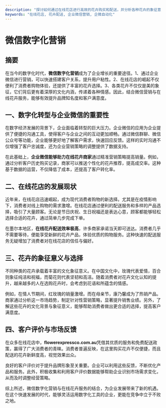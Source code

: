 ```yaml
---
description: "探讨如何通过在线花店进行高效的花卉购买和配送，并分析各种花卉的象征意义与流行趋势。"
keywords: "在线花店, 花卉配送, 企业微信营销, 企微自动化"
---
```

# 微信数字化营销

## 摘要

在当今的数字化时代，**微信数字化营销**成为了企业增长的重要途径。1、通过企业微信进行营销，可以快速搭建客户关系，提升用户粘性。2、在线花店的崛起不仅便利了消费者购物体验，还提供了丰富的花卉选择。3、各类花卉不仅仅是美的象征，它们背后更有着深厚的文化内涵，传递着各种情感。因此，结合微信营销与在线花卉服务，能够有效提升品牌知名度和客户满意度。 

## 一、数字化转型与企业微信的重要性

在数字经济发展的背景下，企业面临着转型的巨大压力。企业微信的应用为企业提供了便捷的沟通工具，使得客户与企业之间的互动更加顺畅。通过微信群聊、微信公众号等功能，企业能够更好地了解客户需求，快速回应反馈。这样的实时沟通不仅增强了客户忠诚度，还为企业营销策略的调整提供了数据支持。

在此基础上，**企业微信能够助力在线花卉商家**通过精准营销策略提高销量。例如，通过分析客户历史购买记录，商家可以推送个性化的花卉推荐，提高成交率。这种基于数据的运营，不仅降低了成本，还提高了客户转化率。

## 二、在线花店的发展现状

近年来，在线花店迅速崛起，成为现代消费者购物的新选择。尤其是在疫情影响下，消费者对线上购物的需求激增。在线花店通过便利的配送服务和多样的产品选择，吸引了大量顾客。无论是节日庆祝、生日祝福还是表达心意，顾客都能够轻松选择合适的花卉，通过简单几步完成下单。

在墨尔本地区，**在线花卉配送效率极高**，许多商家承诺当天即可送达。消费者几乎不需要等待，便能享受新鲜的花卉产品，体验优质的购物服务。这种快速的配送服务无疑增加了消费者对在线花店的信任与偏好。

## 三、花卉的象征意义与选择

不同种类的花卉承载着丰富的文化象征意义。在中国文化中，玫瑰代表爱情，百合则象征纯洁和祝福，而菊花则代表坚韧和高洁。随着消费者对花卉文化认知的提升，越来越多的人在选购花卉时，会考虑到花语和所蕴含的情感。

例如，在情人节期间，红玫瑰的销量激增。而在母亲节，康乃馨成为了热销产品。商家通过分析这一市场趋势，制定针对性营销策略，显著提升销售业绩。另外，了解这些花卉的文化背景与象征意义，能够帮助消费者做出更合适的选择，提高客户满意度。

## 四、客户评价与市场反馈

在众多在线花店中，**flowerexpressco.com.au**凭借其优质的服务和免费配送政策，赢得了广大消费者的青睐。消费者普遍反映，在这里购买花卉不仅便捷，而且配送的花卉新鲜度高，视觉效果出众。

良好的客户评价对于提升品牌形象至关重要。企业可以利用这些反馈，不断优化产品和服务。此外，积极收集和利用客户评价数据能够帮助企业识别市场需求变化，从而及时调整经营策略。

综上所述，微信数字化营销与在线花卉服务的结合，为企业发展带来了新的机遇。在这个快速发展的时代，能够灵活运用数字化工具的企业，更能在竞争中立于不败之地。
